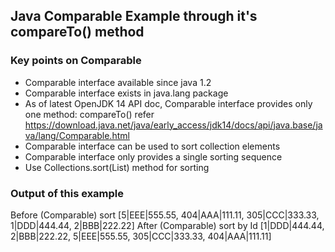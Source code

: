 ## Java Comparable Example through it's compareTo() method

### Key points on Comparable

- Comparable interface available since java 1.2
- Comparable interface exists in java.lang package
- As of latest OpenJDK 14 API doc, Comparable interface provides only one method: compareTo()
	refer https://download.java.net/java/early_access/jdk14/docs/api/java.base/java/lang/Comparable.html
- Comparable interface can be used to sort collection elements
- Comparable interface only provides a single sorting sequence
- Use Collections.sort(List) method for sorting

### Output of this example

Before (Comparable) sort	    [5|EEE|555.55, 404|AAA|111.11, 305|CCC|333.33, 1|DDD|444.44, 2|BBB|222.22]
After (Comparable) sort by Id	[1|DDD|444.44, 2|BBB|222.22, 5|EEE|555.55, 305|CCC|333.33, 404|AAA|111.11]
